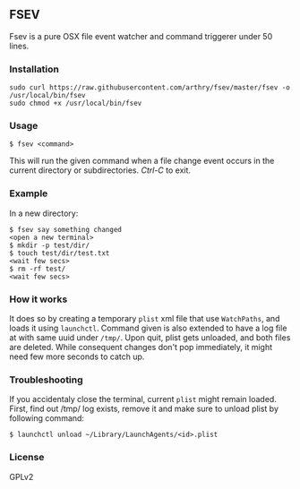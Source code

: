 ## FSEV

Fsev is a pure OSX file event watcher and command triggerer under 50 lines.

### Installation

```
sudo curl https://raw.githubusercontent.com/arthry/fsev/master/fsev -o /usr/local/bin/fsev
sudo chmod +x /usr/local/bin/fsev
```

### Usage

```
$ fsev <command>
```

This will run the given command when a file change event occurs in the current directory or subdirectories. *Ctrl-C* to exit.

### Example

In a new directory:

```
$ fsev say something changed 
<open a new terminal>
$ mkdir -p test/dir/
$ touch test/dir/test.txt
<wait few secs>
$ rm -rf test/
<wait few secs>
```

### How it works
It does so by creating a temporary `plist` xml file that use `WatchPaths`, and loads it using `launchctl`. Command given is also extended to have a log file at with same uuid under `/tmp/`. Upon quit, plist gets unloaded, and both files are deleted. While consequent changes don't pop immediately, it might need few more seconds to catch up. 

### Troubleshooting

If you accidentaly close the terminal, current `plist` might remain loaded. First, find out /tmp/<id> log exists, remove it and make sure to unload plist by following command:

```
$ launchctl unload ~/Library/LaunchAgents/<id>.plist
```

### License
GPLv2
 
